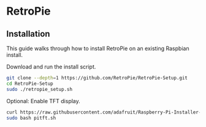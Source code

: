 # RetroPie

## Installation

This guide walks through how to install RetroPie on an existing Raspbian install.

Download and run the install script.

```sh
git clone --depth=1 https://github.com/RetroPie/RetroPie-Setup.git
cd RetroPie-Setup
sudo ./retropie_setup.sh
```

Optional: Enable TFT display.

```sh
curl https://raw.githubusercontent.com/adafruit/Raspberry-Pi-Installer-Scripts/master/adafruit-pitft.sh >pitft.sh
sudo bash pitft.sh
```